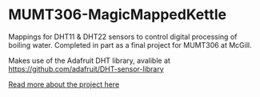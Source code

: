 # MUMT306-MagicMappedKettle
 Mappings for DHT11 & DHT22 sensors to control digital processing of boiling water. Completed in part as a final project for MUMT306 at McGill.

 Makes use of the Adafruit DHT library, avalible at https://github.com/adafruit/DHT-sensor-library

 <a href="https://kaseypocius.github.io/MUMT306-MagicMappedKettle/about"> Read more about the project here </a>
